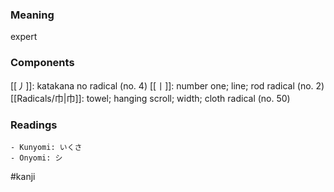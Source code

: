 ### Meaning

expert

### Components

[[丿]]: katakana no radical (no. 4) [[丨]]: number one; line; rod radical (no. 2) [[Radicals/巾|巾]]: towel; hanging scroll; width; cloth radical (no. 50)

### Readings

```
- Kunyomi: いくさ
- Onyomi: シ
```

#kanji